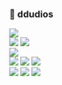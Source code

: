 ### 🐹 ddudios

<a href="https://velog.io/@ddudi"><img src="https://img.shields.io/badge/Velog-4DB6AC?style=flat-square&logo=velog&logoColor=white"/></a>  
<img src="https://img.shields.io/badge/SwiftUI-E65100?style=flat-square&logo=swift&logoColor=white"/>
<img src="https://img.shields.io/badge/UIKit-E65100?style=flat-square&logo=swift&logoColor=white"/>  
<img src="https://img.shields.io/badge/Firebase-FFCA28?style=flat-square&logo=firebase&logoColor=white"/>  
<img src="https://img.shields.io/badge/Xcode-1E88E5?style=flat-square&logo=xcode&logoColor=white"/>
<img src="https://img.shields.io/badge/Eclipse-1A237E?style=flat-square&logo=eclipse&logoColor=white"/>
<img src="https://img.shields.io/badge/VisualStudioCode-42A5F5?style=flat-square&logo=visualstudiocode&logoColor=white"/>  
<img src="https://img.shields.io/badge/GitHub-212121?style=flat-square&logo=github&logoColor=white"/>
<img src="https://img.shields.io/badge/Notion-212121?style=flat-square&logo=notion&logoColor=white"/>
<img src="https://img.shields.io/badge/Figma-FF5722?style=flat-square&logo=figma&logoColor=white"/>


<!--
**ddudios/ddudios** is a ✨ _special_ ✨ repository because its `README.md` (this file) appears on your GitHub profile.

Here are some ideas to get you started:

- 🔭 I’m currently working on ...
- 🌱 I’m currently learning ...
- 👯 I’m looking to collaborate on ...
- 🤔 I’m looking for help with ...
- 💬 Ask me about ...
- 📫 How to reach me: ...
- 😄 Pronouns: ...
- ⚡ Fun fact: ...
-->
